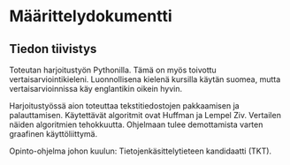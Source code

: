 # Määrittelydokumentti

## Tiedon tiivistys

Toteutan harjoitustyön Pythonilla. Tämä on myös toivottu vertaisarviointikieleni. Luonnollisena kielenä kursilla käytän suomea, mutta vertaisarvioinnissa käy englantikin oikein hyvin.

Harjoitustyössä aion toteuttaa tekstitiedostojen pakkaamisen ja palauttamisen. Käytettävät algoritmit ovat Huffman ja Lempel Ziv. Vertailen näiden algoritmien tehokkuutta. Ohjelmaan tulee demottamista varten graafinen käyttöliittymä.

Opinto-ohjelma johon kuulun: Tietojenkäsittelytieteen kandidaatti (TKT).
